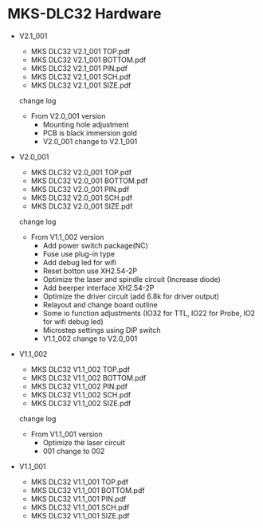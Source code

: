 # MKS-DLC32 Hardware
- V2.1_001
  - MKS DLC32 V2.1_001 TOP.pdf
  - MKS DLC32 V2.1_001 BOTTOM.pdf
  - MKS DLC32 V2.1_001 PIN.pdf
  - MKS DLC32 V2.1_001 SCH.pdf
  - MKS DLC32 V2.1_001 SIZE.pdf
  
  change log
  - From V2.0_001 version
    - Mounting hole adjustment 
	- PCB is black immersion gold 
	- V2.0_001 change to V2.1_001

- V2.0_001
  - MKS DLC32 V2.0_001 TOP.pdf
  - MKS DLC32 V2.0_001 BOTTOM.pdf
  - MKS DLC32 V2.0_001 PIN.pdf
  - MKS DLC32 V2.0_001 SCH.pdf
  - MKS DLC32 V2.0_001 SIZE.pdf
  
  change log
  - From V1.1_002 version
    - Add power switch package(NC)
	- Fuse use plug-in type
	- Add debug led for wifi
	- Reset botton use XH2.54-2P
    - Optimize the laser and spindle circuit (Increase diode)
	- Add beerper interface XH2.54-2P
	- Optimize the driver circuit (add 6.8k for driver output)
	- Relayout and change board outline
	- Some io function adjustments (IO32 for TTL, IO22 for Probe, IO2 for wifi debug led)
	- Microstep settings using DIP switch 
	- V1.1_002 change to V2.0_001

- V1.1_002
  - MKS DLC32 V1.1_002 TOP.pdf
  - MKS DLC32 V1.1_002 BOTTOM.pdf
  - MKS DLC32 V1.1_002 PIN.pdf
  - MKS DLC32 V1.1_002 SCH.pdf
  - MKS DLC32 V1.1_002 SIZE.pdf
  
  change log
  - From V1.1_001 version
    - Optimize the laser circuit 
	- 001 change to 002

- V1.1_001
  - MKS DLC32 V1.1_001 TOP.pdf
  - MKS DLC32 V1.1_001 BOTTOM.pdf
  - MKS DLC32 V1.1_001 PIN.pdf
  - MKS DLC32 V1.1_001 SCH.pdf
  - MKS DLC32 V1.1_001 SIZE.pdf
